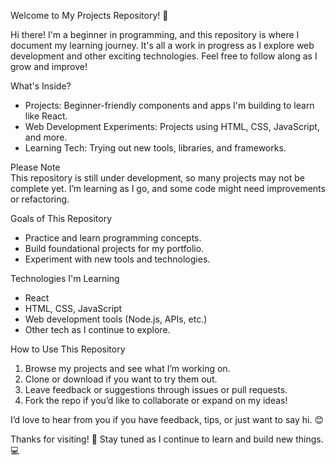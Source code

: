 
 Welcome to My Projects Repository! 👋

Hi there! I'm a beginner in programming, and this repository is where I document my learning journey. It's all a work in progress as I explore web development and other exciting technologies. Feel free to follow along as I grow and improve!

 What's Inside?  
- Projects: Beginner-friendly components and apps I'm building to learn like React.  
- Web Development Experiments: Projects using HTML, CSS, JavaScript, and more.  
- Learning Tech: Trying out new tools, libraries, and frameworks.  

Please Note  
This repository is still under development, so many projects may not be complete yet. I’m learning as I go, and some code might need improvements or refactoring.

Goals of This Repository
- Practice and learn programming concepts.  
- Build foundational projects for my portfolio.  
- Experiment with new tools and technologies.  

Technologies I'm Learning
- React  
- HTML, CSS, JavaScript  
- Web development tools (Node.js, APIs, etc.)  
- Other tech as I continue to explore.  

How to Use This Repository
1. Browse my projects and see what I’m working on.  
2. Clone or download if you want to try them out.  
3. Leave feedback or suggestions through issues or pull requests.  
4. Fork the repo if you’d like to collaborate or expand on my ideas!  

I’d love to hear from you if you have feedback, tips, or just want to say hi. 😊  

Thanks for visiting! 🚀 Stay tuned as I continue to learn and build new things. 💻
